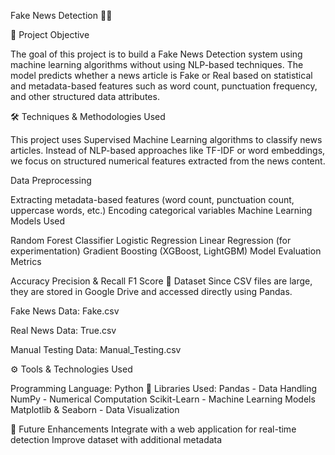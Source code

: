Fake News Detection 📰🚀

📌 Project Objective

The goal of this project is to build a Fake News Detection system using machine learning algorithms without using NLP-based techniques. The model predicts whether a news article is Fake or Real based on statistical and metadata-based features such as word count, punctuation frequency, and other structured data attributes.

🛠️ Techniques & Methodologies Used

This project uses Supervised Machine Learning algorithms to classify news articles. Instead of NLP-based approaches like TF-IDF or word embeddings, we focus on structured numerical features extracted from the news content.

Data Preprocessing

Extracting metadata-based features (word count, punctuation count, uppercase words, etc.)
Encoding categorical variables
Machine Learning Models Used

Random Forest Classifier
Logistic Regression
Linear Regression (for experimentation)
Gradient Boosting (XGBoost, LightGBM)
Model Evaluation Metrics

Accuracy
Precision & Recall
F1 Score
🔗 Dataset
Since CSV files are large, they are stored in Google Drive and accessed directly using Pandas.

Fake News Data: Fake.csv

Real News Data: True.csv

Manual Testing Data: Manual_Testing.csv

⚙️ Tools & Technologies Used

Programming Language: Python 🐍
Libraries Used:
Pandas - Data Handling
NumPy - Numerical Computation
Scikit-Learn - Machine Learning Models
Matplotlib & Seaborn - Data Visualization

📌 Future Enhancements
Integrate with a web application for real-time detection
Improve dataset with additional metadata
